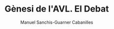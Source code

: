 ---
layout: book
title: Gènesi de l'AVL. El Debat
author: Manuel Sanchis-Guarner Cabanilles
isbn: 9788416473632
pvp: 12.00
year: 2024
description: Gènesi de l'AVL. El debat.
description_long: Manuel Sanchis-Guarner Cabanilles, fill de l'il·lustre filòleg, narra de primera mà el procés de debat al sí del Consell Valencià de Cultura que donà origen al dictamen de creació de l'Acadèmia Valenciana de la Llengua.
importance: 1
category: bàsica
img: assets/img/collection_preview/collection_default.png
---